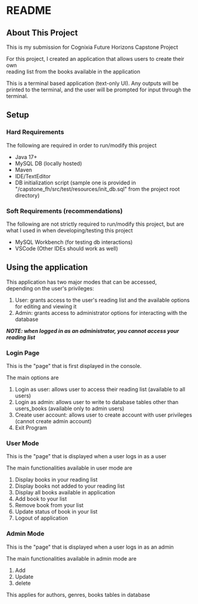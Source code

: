 # README

## About This Project

This is my submission for Cognixia Future Horizons Capstone Project

For this project, I created an application that allows users to create their own  
reading list from the books available in the application

This is a terminal based application (text-only UI). Any outputs will be printed to the terminal, and the user will be prompted for input through the terminal.

## Setup

### Hard Requirements

The following are required in order to run/modify this project

- Java 17+
- MySQL DB (locally hosted)
- Maven
- IDE/TextEditor
- DB initialization script (sample one is provided in "/capstone_fh/src/test/resources/init_db.sql" from the project root directory)

### Soft Requirements (recommendations)

The following are not strictly required to run/modify this project, but are what I used in when developing/testing this project

- MySQL Workbench (for testing db interactions)
- VSCode (Other IDEs should work as well)

## Using the application

This application has two major modes that can be accessed,  
depending on the user's privileges:

1. User:  grants access to the user's reading list and the available options  
for editing and viewing it
2. Admin: grants access to administrator options for interacting with the database

***NOTE: when logged in as an administrator, you cannot access your reading list***

### Login Page

This is the "page" that is first displayed in the console.

The main options are

1. Login as user: allows user to access their reading list (available to all users)
2. Login as admin: allows user to write to database tables other than users_books (available only to admin users)
3. Create user account: allows user to create account with user privileges (cannot create admin account)
4. Exit Program

### User Mode

This is the "page" that is displayed when a user logs in as a user

The main functionalities available in user mode are

1. Display books in your reading list
2. Display books not added to your reading list
3. Display all books available in application
4. Add book to your list
5. Remove book from your list
6. Update status of book in your list
7. Logout of application

### Admin Mode

This is the "page" that is displayed when a user logs in as an admin

The main functionalities available in admin mode are

1. Add
2. Update
3. delete

This applies for authors, genres, books tables in database
